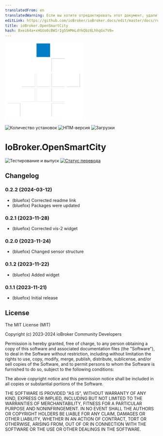 ```yaml
---
translatedFrom: en
translatedWarning: Если вы хотите отредактировать этот документ, удалите поле «translationFrom», в противном случае этот документ будет снова автоматически переведен
editLink: https://github.com/ioBroker/ioBroker.docs/edit/master/docs/ru/adapterref/iobroker.opensmartcity/README.md
title: ioBroker.OpenSmartCity
hash: Bxei64a+xHGUo0cBWIrIg5SHMmLdYkQbz8LhhqGx7V8=
---
```

![Логотип](../../../en/adapterref/iobroker.opensmartcity/admin/opensmartcity.png)

![Количество установок](http://iobroker.live/badges/opensmartcity-stable.svg)
![НПМ-версия](http://img.shields.io/npm/v/iobroker.opensmartcity.svg)
![Загрузки](https://img.shields.io/npm/dm/iobroker.opensmartcity.svg)

# IoBroker.OpenSmartCity
![Тестирование и выпуск](https://github.com/iobroker/iobroker.opensmartcity/workflows/Test%20and%20Release/badge.svg) [![Статус перевода](https://weblate.iobroker.net/widgets/adapters/-/opensmartcity/svg-badge.svg)](https://weblate.iobroker.net/engage/adapters/?utm_source=widget)

## Changelog
<!--
    ### **WORK IN PROGRESS**
-->
### 0.2.2 (2024-03-12)
* (bluefox) Corrected readme link
* (bluefox) Packages were updated

### 0.2.1 (2023-11-28)
* (bluefox) Corrected vis-2 widget

### 0.2.0 (2023-11-24)
* (bluefox) Changed sensor structure

### 0.1.2 (2023-11-22)
* (bluefox) Added widget

### 0.1.1 (2023-11-21)
* (bluefox) Initial release

## License
The MIT License (MIT)

Copyright (c) 2023-2024 ioBroker Community Developers

Permission is hereby granted, free of charge, to any person obtaining a copy
of this software and associated documentation files (the "Software"), to deal
in the Software without restriction, including without limitation the rights
to use, copy, modify, merge, publish, distribute, sublicense, and/or sell
copies of the Software, and to permit persons to whom the Software is
furnished to do so, subject to the following conditions:

The above copyright notice and this permission notice shall be included in
all copies or substantial portions of the Software.

THE SOFTWARE IS PROVIDED "AS IS", WITHOUT WARRANTY OF ANY KIND, EXPRESS OR
IMPLIED, INCLUDING BUT NOT LIMITED TO THE WARRANTIES OF MERCHANTABILITY,
FITNESS FOR A PARTICULAR PURPOSE AND NONINFRINGEMENT. IN NO EVENT SHALL THE
AUTHORS OR COPYRIGHT HOLDERS BE LIABLE FOR ANY CLAIM, DAMAGES OR OTHER
LIABILITY, WHETHER IN AN ACTION OF CONTRACT, TORT OR OTHERWISE, ARISING FROM,
OUT OF OR IN CONNECTION WITH THE SOFTWARE OR THE USE OR OTHER DEALINGS IN
THE SOFTWARE.